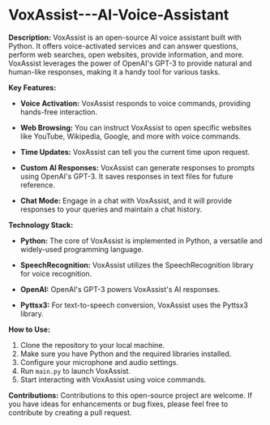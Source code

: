 # VoxAssist---AI-Voice-Assistant

**Description:**
VoxAssist is an open-source AI voice assistant built with Python. It offers voice-activated services and can answer questions, perform web searches, open websites, provide information, and more. VoxAssist leverages the power of OpenAI's GPT-3 to provide natural and human-like responses, making it a handy tool for various tasks.

**Key Features:**
- **Voice Activation:** VoxAssist responds to voice commands, providing hands-free interaction.
  
- **Web Browsing:** You can instruct VoxAssist to open specific websites like YouTube, Wikipedia, Google, and more with voice commands.

- **Time Updates:** VoxAssist can tell you the current time upon request.

- **Custom AI Responses:** VoxAssist can generate responses to prompts using OpenAI's GPT-3. It saves responses in text files for future reference.

- **Chat Mode:** Engage in a chat with VoxAssist, and it will provide responses to your queries and maintain a chat history.

**Technology Stack:**
- **Python:** The core of VoxAssist is implemented in Python, a versatile and widely-used programming language.

- **SpeechRecognition:** VoxAssist utilizes the SpeechRecognition library for voice recognition.

- **OpenAI:** OpenAI's GPT-3 powers VoxAssist's AI responses.

- **Pyttsx3:** For text-to-speech conversion, VoxAssist uses the Pyttsx3 library.

**How to Use:**
1. Clone the repository to your local machine.
2. Make sure you have Python and the required libraries installed.
3. Configure your microphone and audio settings.
4. Run `main.py` to launch VoxAssist.
5. Start interacting with VoxAssist using voice commands.

**Contributions:**
Contributions to this open-source project are welcome. If you have ideas for enhancements or bug fixes, please feel free to contribute by creating a pull request.

